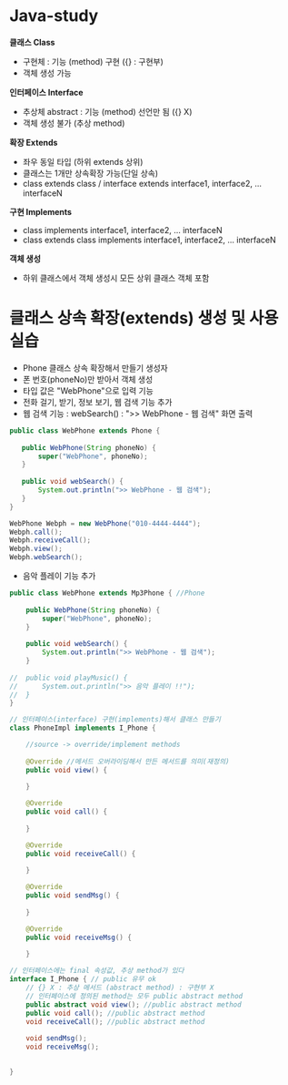 # Java-study

**클래스 Class**
- 구현체 : 기능 (method) 구현 ({} : 구현부)
- 객체 생성 가능

**인터페이스 Interface**
- 추상체 abstract : 기능 (method) 선언만 됨 ({} X)
- 객체 생성 불가 (추상 method)

**확장 Extends**
- 좌우 동일 타입 (하위 extends 상위)
- 클래스는 1개만 상속확장 가능(단일 상속)
- class extends class / interface extends interface1, interface2, ... interfaceN

**구현 Implements**
- class implements interface1, interface2, ... interfaceN
- class extends class implements interface1, interface2, ... interfaceN 


**객체 생성**
- 하위 클래스에서 객체 생성시 모든 상위 클래스 객체 포함

# 클래스 상속 확장(extends) 생성 및 사용 실습
 - Phone 클래스 상속 확장해서 만들기
 생성자
 - 폰 번호(phoneNo)만 받아서 객체 생성
 - 타입 값은 "WebPhone"으로 입력
 기능
 - 전화 걸기, 받기, 정보 보기, 웹 검색 기능 추가
 - 웹 검색 기능 : webSearch() : ">> WebPhone - 웹 검색" 화면 출력
 
 ```java
 public class WebPhone extends Phone {
	
	public WebPhone(String phoneNo) {
		super("WebPhone", phoneNo);
	}
	
	public void webSearch() {
		System.out.println(">> WebPhone - 웹 검색");
	}
}
```
```java
WebPhone Webph = new WebPhone("010-4444-4444");
Webph.call();
Webph.receiveCall();
Webph.view();
Webph.webSearch();
```
- 음악 플레이 기능 추가
```java
public class WebPhone extends Mp3Phone { //Phone
	
	public WebPhone(String phoneNo) {
		super("WebPhone", phoneNo);
	}
	
	public void webSearch() {
		System.out.println(">> WebPhone - 웹 검색");
	}
	
//	public void playMusic() {
//		System.out.println(">> 음악 플레이 !!");
//	}
}
```
```java
// 인터페이스(interface) 구현(implements)해서 클래스 만들기
class PhoneImpl implements I_Phone {

	//source -> override/implement methods
	
	@Override //메서드 오버라이딩해서 만든 메서드를 의미(재정의)
	public void view() {
		
	}

	@Override
	public void call() {
		
	}

	@Override
	public void receiveCall() {
		
	}

	@Override
	public void sendMsg() {
		
	}

	@Override
	public void receiveMsg() {
		
	}
```
```java
// 인터페이스에는 final 속성값, 추상 method가 있다
interface I_Phone { // public 유무 ok
	// {} X : 추상 메서드 (abstract method) : 구현부 X
	// 인터페이스에 정의된 method는 모두 public abstract method
	public abstract void view(); //public abstract method
	public void call(); //public abstract method
	void receiveCall(); //public abstract method
	
	void sendMsg();
	void receiveMsg();

	
}
```













